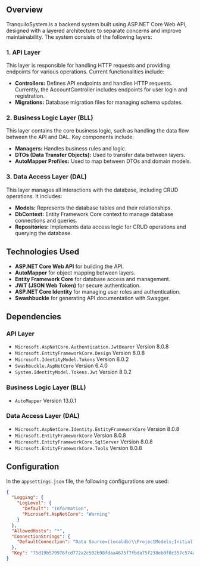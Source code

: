 ## Overview

TranquiloSystem is a backend system built using ASP.NET Core Web API, designed with a layered architecture to separate concerns and improve maintainability. The system consists of the following layers:

### 1. API Layer
This layer is responsible for handling HTTP requests and providing endpoints for various operations. Current functionalities include:

- **Controllers:** Defines API endpoints and handles HTTP requests. Currently, the AccountController includes endpoints for user login and registration.
- **Migrations:** Database migration files for managing schema updates.

### 2. Business Logic Layer (BLL)
This layer contains the core business logic, such as handling the data flow between the API and DAL. Key components include:

- **Managers:** Handles business rules and logic.
- **DTOs (Data Transfer Objects):** Used to transfer data between layers.
- **AutoMapper Profiles:** Used to map between DTOs and domain models.

### 3. Data Access Layer (DAL)
This layer manages all interactions with the database, including CRUD operations. It includes:

- **Models:** Represents the database tables and their relationships.
- **DbContext:** Entity Framework Core context to manage database connections and queries.
- **Repositories:** Implements data access logic for CRUD operations and querying the database.

## Technologies Used

- **ASP.NET Core Web API** for building the API.
- **AutoMapper** for object mapping between layers.
- **Entity Framework Core** for database access and management.
- **JWT (JSON Web Token)** for secure authentication.
- **ASP.NET Core Identity** for managing user roles and authentication.
- **Swashbuckle** for generating API documentation with Swagger.

## Dependencies

### API Layer
- `Microsoft.AspNetCore.Authentication.JwtBearer` Version 8.0.8
- `Microsoft.EntityFrameworkCore.Design` Version 8.0.8
- `Microsoft.IdentityModel.Tokens` Version 8.0.2
- `Swashbuckle.AspNetCore` Version 6.4.0
- `System.IdentityModel.Tokens.Jwt` Version 8.0.2

### Business Logic Layer (BLL)
-  `AutoMapper` Version 13.0.1


### Data Access Layer (DAL)
- `Microsoft.AspNetCore.Identity.EntityFrameworkCore` Version 8.0.8
- `Microsoft.EntityFrameworkCore` Version 8.0.8
- `Microsoft.EntityFrameworkCore.SqlServer` Version 8.0.8
- `Microsoft.EntityFrameworkCore.Tools` Version 8.0.8

## Configuration

In the `appsettings.json` file, the following configurations are used:

```json
{
  "Logging": {
    "LogLevel": {
      "Default": "Information",
      "Microsoft.AspNetCore": "Warning"
    }
  },
  "AllowedHosts": "*",
  "ConnectionStrings": {
    "DefaultConnection": "Data Source=(localdb)\\ProjectModels;Initial Catalog=Tranquilo;Integrated Security=True"
  },
  "Key": "75d19b579976fcd772a2c502b98fdaa4675f7fbda75f238eb0f0c357c574a4e2"
}
